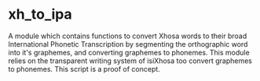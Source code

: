 # xh_to_ipa
A module which contains functions to  convert Xhosa words to their broad International Phonetic Transcription by segmenting the  orthographic word into it's graphemes, and converting graphemes to phonemes. This module relies on the transparent writing system of isiXhosa too convert graphemes to phonemes. This script is a proof of concept.
